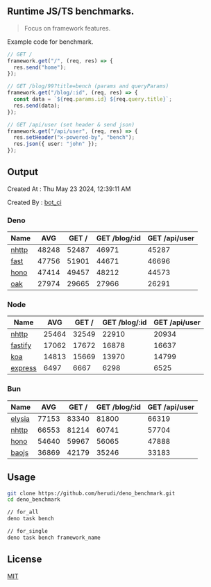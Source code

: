 ## Runtime JS/TS benchmarks.

> Focus on framework features.

Example code for benchmark.
```ts
// GET /
framework.get("/", (req, res) => {
  res.send("home");
});

// GET /blog/99?title=bench (params and queryParams)
framework.get("/blog/:id", (req, res) => {
  const data = `${req.params.id} ${req.query.title}`;
  res.send(data);
});

// GET /api/user (set header & send json)
framework.get("/api/user", (req, res) => {
  res.setHeader("x-powered-by", "bench");
  res.json({ user: "john" });
});
```

## Output
Created At : Thu May 23 2024, 12:39:11 AM

Created By : [bot_ci](https://github.com/herudi/deno_benchmarks/commits?author=github-actions%5Bbot%5D)


### Deno
|Name|AVG|GET /|GET /blog/:id|GET /api/user|
|----|----|----|----|----|
|[nhttp](https://github.com/nhttp/nhttp)|48248|52487|46971|45287|
|[fast](https://github.com/danteissaias/fast)|47756|51901|44671|46696|
|[hono](https://github.com/honojs/hono)|47414|49457|48212|44573|
|[oak](https://github.com/oakserver/oak)|27974|29665|27966|26291|
  


### Node
|Name|AVG|GET /|GET /blog/:id|GET /api/user|
|----|----|----|----|----|
|[nhttp](https://github.com/nhttp/nhttp)|25464|32549|22910|20934|
|[fastify](https://github.com/fastify/fastify)|17062|17672|16878|16637|
|[koa](https://github.com/koajs/koa)|14813|15669|13970|14799|
|[express](https://github.com/expressjs/express)|6497|6667|6298|6525|
  


### Bun
|Name|AVG|GET /|GET /blog/:id|GET /api/user|
|----|----|----|----|----|
|[elysia](https://github.com/elysiajs/elysia)|77153|83340|81800|66319|
|[nhttp](https://github.com/nhttp/nhttp)|66553|81214|60741|57704|
|[hono](https://github.com/honojs/hono)|54640|59967|56065|47888|
|[baojs](https://github.com/mattreid1/baojs)|36869|42179|35246|33183|
  



## Usage

```bash
git clone https://github.com/herudi/deno_benchmark.git
cd deno_benchmark

// for_all
deno task bench

// for_single
deno task bench framework_name
```

## License

[MIT](LICENSE)


